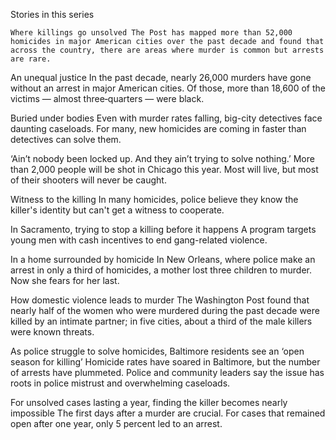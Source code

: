 
Stories in this series

    Where killings go unsolved The Post has mapped more than 52,000 homicides in major American cities over the past decade and found that across the country, there are areas where murder is common but arrests are rare.
   
   An unequal justice In the past decade, nearly 26,000 murders have gone without an arrest in major American cities. Of those, more than 18,600 of the victims — almost three‑quarters — were black.
   
   Buried under bodies Even with murder rates falling, big-city detectives face daunting caseloads. For many, new homicides are coming in faster than detectives can solve them.
   
   ‘Ain’t nobody been locked up. And they ain’t trying to solve nothing.’ More than 2,000 people will be shot in Chicago this year. Most will live, but most of their shooters will never be caught.
   
   Witness to the killing In many homicides, police believe they know the killer's identity but can't get a witness to cooperate.
   
   In Sacramento, trying to stop a killing before it happens A program targets young men with cash incentives to end gang-related violence.
   
   In a home surrounded by homicide In New Orleans, where police make an arrest in only a third of homicides, a mother lost three children to murder. Now she fears for her last.
   
   How domestic violence leads to murder The Washington Post found that nearly half of the women who were murdered during the past decade were killed by an intimate partner; in five cities, about a third of the male killers were known threats.
   
   As police struggle to solve homicides, Baltimore residents see an ‘open season for killing’ Homicide rates have soared in Baltimore, but the number of arrests have plummeted. Police and community leaders say the issue has roots in police mistrust and overwhelming caseloads.
   
   For unsolved cases lasting a year, finding the killer becomes nearly impossible The first days after a murder are crucial. For cases that remained open after one year, only 5 percent led to an arrest.

